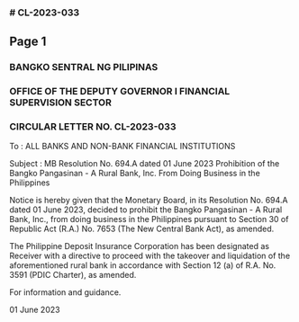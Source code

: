 ### # CL-2023-033

## Page 1

### BANGKO SENTRAL NG PILIPINAS

### OFFICE OF THE DEPUTY GOVERNOR I FINANCIAL SUPERVISION SECTOR

### CIRCULAR LETTER NO. CL-2023-033

To : ALL BANKS AND NON-BANK FINANCIAL INSTITUTIONS

Subject : MB Resolution No. 694.A dated 01 June 2023 Prohibition of the Bangko Pangasinan - A Rural Bank, Inc. From Doing Business in the Philippines

Notice is hereby given that the Monetary Board, in its Resolution No. 694.A dated 01 June 2023, decided to prohibit the Bangko Pangasinan - A Rural Bank, Inc., from doing business in the Philippines pursuant to Section 30 of Republic Act (R.A.) No. 7653 (The New Central Bank Act), as amended.

The Philippine Deposit Insurance Corporation has been designated as Receiver with a directive to proceed with the takeover and liquidation of the aforementioned rural bank in accordance with Section 12 (a) of R.A. No. 3591 (PDIC Charter), as amended.

For information and guidance.

01 June 2023 